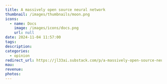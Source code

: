 ```yaml
---
title: A massively open source neural network
thumbnail: /images/thumbnails/moon.png
icons:
  - name: Docs
    image: /images/icons/docs.png
    url: null
date: 2024-11-04 11:57:00
tags:
description:
categories:
  - opinion
redirect_url: https://jl33ai.substack.com/p/a-massively-open-source-neural-network
mau:
revenue:
photos:
---
```

